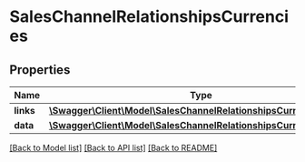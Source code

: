 # SalesChannelRelationshipsCurrencies

## Properties
Name | Type | Description | Notes
------------ | ------------- | ------------- | -------------
**links** | [**\Swagger\Client\Model\SalesChannelRelationshipsCurrenciesLinks**](SalesChannelRelationshipsCurrenciesLinks.md) |  | [optional] 
**data** | [**\Swagger\Client\Model\SalesChannelRelationshipsCurrenciesData[]**](SalesChannelRelationshipsCurrenciesData.md) |  | [optional] 

[[Back to Model list]](../../README.md#documentation-for-models) [[Back to API list]](../../README.md#documentation-for-api-endpoints) [[Back to README]](../../README.md)

